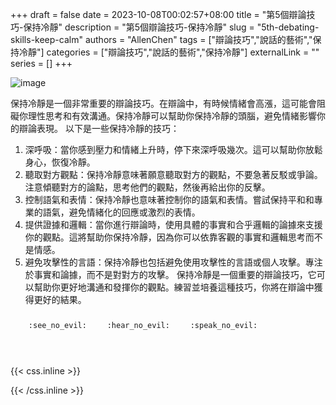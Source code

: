 +++ 
draft = false
date = 2023-10-08T00:02:57+08:00
title = "第5個辯論技巧-保持冷靜"
description = "第5個辯論技巧-保持冷靜"
slug = "5th-debating-skills-keep-calm"
authors = "AllenChen"
tags = ["辯論技巧","說話的藝術","保持冷靜"]
categories = ["辯論技巧","說話的藝術","保持冷靜"]
externalLink = ""
series = []
+++

![image](/images/post/A-rabbit-with-big-blue-eyes-taking-part-in-debate-competition-and-keeping-calm-at-school-with-Van-Gogh-style.jpeg)


保持冷靜是一個非常重要的辯論技巧。在辯論中，有時候情緒會高漲，這可能會阻礙你理性思考和有效溝通。保持冷靜可以幫助你保持冷靜的頭腦，避免情緒影響你的辯論表現。
以下是一些保持冷靜的技巧：
1. 深呼吸：當你感到壓力和情緒上升時，停下來深呼吸幾次。這可以幫助你放鬆身心，恢復冷靜。
2. 聽取對方觀點：保持冷靜意味著願意聽取對方的觀點，不要急著反駁或爭論。注意傾聽對方的論點，思考他們的觀點，然後再給出你的反擊。
3. 控制語氣和表情：保持冷靜也意味著控制你的語氣和表情。嘗試保持平和和專業的語氣，避免情緒化的回應或激烈的表情。
4. 提供證據和邏輯：當你進行辯論時，使用具體的事實和合乎邏輯的論據來支援你的觀點。這將幫助你保持冷靜，因為你可以依靠客觀的事實和邏輯思考而不是情感。
5. 避免攻擊性的言語：保持冷靜也包括避免使用攻擊性的言語或個人攻擊。專注於事實和論據，而不是對對方的攻擊。
保持冷靜是一個重要的辯論技巧，它可以幫助你更好地溝通和發揮你的觀點。練習並培養這種技巧，你將在辯論中獲得更好的結果。

<p><span class="nowrap"><span class="emojify">🙈</span> <code>:see_no_evil:</code></span>  <span class="nowrap"><span class="emojify">🙉</span> <code>:hear_no_evil:</code></span>  <span class="nowrap"><span class="emojify">🙊</span> <code>:speak_no_evil:</code></span></p>
<br>
    

{{< css.inline >}}
<style>
.emojify {
	font-family: Apple Color Emoji, Segoe UI Emoji, NotoColorEmoji, Segoe UI Symbol, Android Emoji, EmojiSymbols;
	font-size: 2rem;
	vertical-align: middle;
}
@media screen and (max-width:650px) {
  .nowrap {
    display: block;
    margin: 25px 0;
  }
}
</style>
{{< /css.inline >}}
